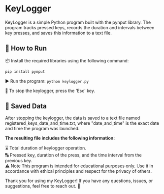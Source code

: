 
# KeyLogger

KeyLogger is a simple Python program built with the pynput library. The program tracks pressed keys, records the duration and intervals between key presses, and saves this information to a text file.

## 🚀 How to Run

📦 Install the required libraries using the following command:
   ```bash
   pip install pynput
   ```

▶️ Run the program:
    ```
    python keylogger.py
    ```

🛑 To stop the keylogger, press the 'Esc' key.


## 📑 **Saved Data**
After stopping the keylogger, the data is saved to a text file named registered_keys_date_and_time.txt, where "date_and_time" is the exact date and time the program was launched.

**The resulting file includes the following information:**

⌛ Total duration of keylogger operation. <br>
🔠 Pressed key, duration of the press, and the time interval from the previous key.<br>
⚠️ Note
This program is intended for educational purposes only. Use it in accordance with ethical principles and respect for the privacy of others.

Thank you for using my KeyLogger! If you have any questions, issues, or suggestions, feel free to reach out. 💌
